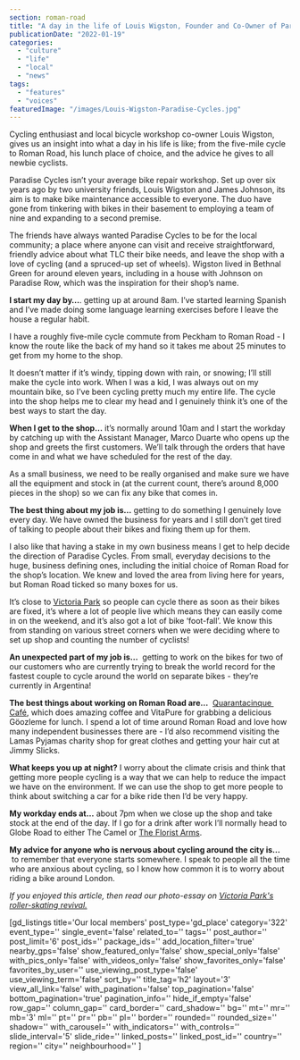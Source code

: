 ```yaml
---
section: roman-road
title: "A day in the life of Louis Wigston, Founder and Co-Owner of Paradise Cycles"
publicationDate: "2022-01-19"
categories: 
  - "culture"
  - "life"
  - "local"
  - "news"
tags: 
  - "features"
  - "voices"
featuredImage: "/images/Louis-Wigston-Paradise-Cycles.jpg"
---
```


Cycling enthusiast and local bicycle workshop co-owner Louis Wigston, gives us an insight into what a day in his life is like; from the five-mile cycle to Roman Road, his lunch place of choice, and the advice he gives to all newbie cyclists.

Paradise Cycles isn’t your average bike repair workshop. Set up over six years ago by two university friends, Louis Wigston and James Johnson, its aim is to make bike maintenance accessible to everyone. The duo have gone from tinkering with bikes in their basement to employing a team of nine and expanding to a second premise. 

The friends have always wanted Paradise Cycles to be for the local community; a place where anyone can visit and receive straightforward, friendly advice about what TLC their bike needs, and leave the shop with a love of cycling (and a spruced-up set of wheels). Wigston lived in Bethnal Green for around eleven years, including in a house with Johnson on Paradise Row, which was the inspiration for their shop’s name.

**I start my day by…**. getting up at around 8am. I’ve started learning Spanish and I’ve made doing some language learning exercises before I leave the house a regular habit.

I have a roughly five-mile cycle commute from Peckham to Roman Road - I know the route like the back of my hand so it takes me about 25 minutes to get from my home to the shop. 

It doesn’t matter if it’s windy, tipping down with rain, or snowing; I’ll still make the cycle into work. When I was a kid, I was always out on my mountain bike, so I’ve been cycling pretty much my entire life. The cycle into the shop helps me to clear my head and I genuinely think it’s one of the best ways to start the day.

**When I get to the shop…** it’s normally around 10am and I start the workday by catching up with the Assistant Manager, Marco Duarte who opens up the shop and greets the first customers. We’ll talk through the orders that have come in and what we have scheduled for the rest of the day.

As a small business, we need to be really organised and make sure we have all the equipment and stock in (at the current count, there’s around 8,000 pieces in the shop) so we can fix any bike that comes in.

**The best thing about my job is…** getting to do something I genuinely love every day. We have owned the business for years and I still don’t get tired of talking to people about their bikes and fixing them up for them.

I also like that having a stake in my own business means I get to help decide the direction of Paradise Cycles. From small, everyday decisions to the huge, business defining ones, including the initial choice of Roman Road for the shop’s location. We knew and loved the area from living here for years, but Roman Road ticked so many boxes for us. 

It’s close to [Victoria Park](https://www.towerhamlets.gov.uk/lgnl/leisure_and_culture/parks_and_open_spaces/victoria_park/victoria_park.aspx) so people can cycle there as soon as their bikes are fixed, it’s where a lot of people live which means they can easily come in on the weekend, and it’s also got a lot of bike ‘foot-fall’. We know this from standing on various street corners when we were deciding where to set up shop and counting the number of cyclists!

**An unexpected part of my job is…**  getting to work on the bikes for two of our customers who are currently trying to break the world record for the fastest couple to cycle around the world on separate bikes - they’re currently in Argentina!

**The best things about working on Roman Road are…**  [Quarantacinque  Café](https://romanroadlondon.com/lockdown-photo-essay-quarantacinque-francesco-ragazzi/), which does amazing coffee and VitaPure for grabbing a delicious Göozleme for lunch. I spend a lot of time around Roman Road and love how many independent businesses there are - I’d also recommend visiting the Lamas Pyjamas charity shop for great clothes and getting your hair cut at Jimmy Slicks.

**What keeps you up at night?** I worry about the climate crisis and think that getting more people cycling is a way that we can help to reduce the impact we have on the environment. If we can use the shop to get more people to think about switching a car for a bike ride then I’d be very happy.

**My workday ends at…** about 7pm when we close up the shop and take stock at the end of the day. If I go for a drink after work I’ll normally head to Globe Road to either The Camel or [The Florist Arms](https://www.floristarms.co.uk/).

**My advice for anyone who is nervous about cycling around the city is…**  to remember that everyone starts somewhere. I speak to people all the time who are anxious about cycling, so I know how common it is to worry about riding a bike around London.

_If you enjoyed this article, then read our photo-essay on [Victoria Park's roller-skating revival.](https://romanroadlondon.com/roller-skating-victoria-park-photoessay/)_

\[gd\_listings title='Our local members' post\_type='gd\_place' category='322' event\_type='' single\_event='false' related\_to='' tags='' post\_author='' post\_limit='6' post\_ids='' package\_ids='' add\_location\_filter='true' nearby\_gps='false' show\_featured\_only='false' show\_special\_only='false' with\_pics\_only='false' with\_videos\_only='false' show\_favorites\_only='false' favorites\_by\_user='' use\_viewing\_post\_type='false' use\_viewing\_term='false' sort\_by='' title\_tag='h2' layout='3' view\_all\_link='false' with\_pagination='false' top\_pagination='false' bottom\_pagination='true' pagination\_info='' hide\_if\_empty='false' row\_gap='' column\_gap='' card\_border='' card\_shadow='' bg='' mt='' mr='' mb='3' ml='' pt='' pr='' pb='' pl='' border='' rounded='' rounded\_size='' shadow='' with\_carousel='' with\_indicators='' with\_controls='' slide\_interval='5' slide\_ride='' linked\_posts='' linked\_post\_id='' country='' region='' city='' neighbourhood='' \]
